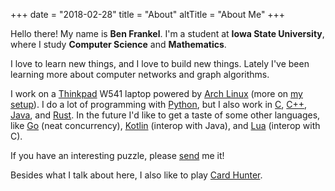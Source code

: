 +++
date = "2018-02-28"
title = "About"
altTitle = "About Me"
+++

Hello there! My name is **Ben Frankel**. I'm a student at **Iowa State University**, where I study **Computer Science** and **Mathematics**.

I love to learn new things, and I love to build new things. Lately I've been learning more about computer networks and graph algorithms.

I work on a [Thinkpad] W541 laptop powered by [Arch Linux] \(more on [my setup]). I do a lot of programming with [Python], but I also work in [C], [C++], [Java], and [Rust]. In the future I'd like to get a taste of some other languages, like [Go] \(neat concurrency), [Kotlin] \(interop with Java), and [Lua] \(interop with C).

If you have an interesting puzzle, please [send](mailto:ben.frankel7@gmail.com) me it!

Besides what I talk about here, I also like to play [Card Hunter].

[Python]: https://www.python.org
[C]: https://en.wikipedia.org/wiki/C_%28programming_language%29
[C++]: https://en.wikipedia.org/wiki/C%2B%2B
[Java]: https://en.wikipedia.org/wiki/Java_%28programming_language%29
[Rust]: https://www.rustlang.org
[Go]: https://en.wikipedia.org/wiki/Go_(programming_language)
[Kotlin]: https://kotlinlang.org
[Lua]: https://en.wikipedia.org/wiki/Lua_(programming_language)

[Thinkpad]: https://en.wikipedia.org/wiki/ThinkPad
[Arch Linux]: https://wiki.archlinux.org/index.php/Arch_Linux
[my setup]: https://github.com/benfrankel/dotfiles

[Card Hunter]: https://game.cardhunter.com
